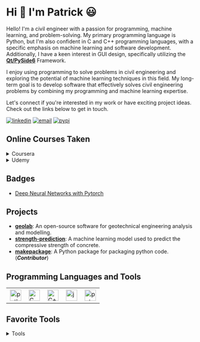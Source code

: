 # Hi :wave: I'm Patrick :smiley:

Hello! I'm a civil engineer with a passion for programming, machine learning, and problem-solving.
My primary programming language is Python, but I'm also confident in C and C++ programming languages,
with a specific emphasis on machine learning and software development. Additionally, I have a keen interest
in GUI design, specifically utilizing the [**Qt/PySide6**](https://wiki.qt.io/Qt_for_Python) Framework.

I enjoy using programming to solve problems in civil engineering and exploring the potential of machine learning techniques
in this field. My long-term goal is to develop software that effectively solves civil engineering problems by combining my
programming and machine learning expertise.

Let's connect if you're interested in my work or have exciting project ideas. Check out the links below to get in touch.

[![linkedin](https://img.shields.io/badge/-Linkedin-blue?style=flat-square&logo=linkedin)](https://www.linkedin.com/in/patrickboateng/)
[![email](https://img.shields.io/badge/-Email-red?style=flat-square&logo=gmail&logoColor=white)](mailto:boatengpato.pb@gmail.com)
[![pypi](https://img.shields.io/badge/PyPi-Pato546-blue?style=flat-square&logo=pypi&logoColor=white)](https://pypi.org/user/Pato546/)

## Online Courses Taken

<details>
<summary>Coursera</summary>

- [Deep Neural Networks with PyTorch](https://www.coursera.org/account/accomplishments/certificate/VW9E3WQXYPJ9)
- [Introduction to Git and GitHub](https://www.coursera.org/account/accomplishments/certificate/3H3N24N688CQ)
- [Advanced Learning Algorithms](https://www.coursera.org/account/accomplishments/certificate/7PRNGGJZ7YBR)
- [Supervised Machine Learning: Regression and Classification](https://www.coursera.org/account/accomplishments/certificate/VD8VT99H89J5)
- [Unsupervised Learning, Recommenders, Reinforcement Learning](https://www.coursera.org/account/accomplishments/certificate/CTH6L4SBUL7S)
- [Crash Course on Python](https://www.coursera.org/account/accomplishments/certificate/ULTQVPQLDMZU)

</details>

<details>
<summary>Udemy</summary>

- [Python 3: Deep Dive (Part 4 - OOP)](https://www.udemy.com/share/101JqY3@vEMPJ2-zJsp2y3mJDIDM6l-Ho6c4wE2Klw9pwmXIHQWtoO0WR0drUVrRz5HpgX731g==/)
- [Clean Code](https://www.ude.my/UC-abdddf56-dea4-4cab-8a3c-aa9a77d137ca/)

</details>

## Badges

- [Deep Neural Networks with Pytorch](https://www.credly.com/badges/ed780275-1244-4d75-98c7-5e18e8be527a/public_url)

## Projects

- [**geolab**](https://github.com/patrickboateng/geolab): An open-source software for geotechnical engineering analysis and modelling.
- [**strength-prediction**](https://github.com/patrickboateng/strength-prediction): A machine learning model used to predict the compressive strength of concrete.
- [**makepackage**](https://github.com/patrickboateng/makepackage): A Python package for packaging python code. (_**Contributor**_)

## Programming Languages and Tools

<table>
  <tr>
      <td>
        <img style="padding:2px" alt="python" width=30 src="https://cdn.jsdelivr.net/gh/devicons/devicon/icons/python/python-original.svg" />
      </td>
      <td>
        <img style="padding:2px" alt="C" width=30 src="https://cdn.jsdelivr.net/gh/devicons/devicon/icons/c/c-original.svg" />
      <td>
        <img style="padding:2px" alt="C++" width=30 src="https://cdn.jsdelivr.net/gh/devicons/devicon/icons/cplusplus/cplusplus-original.svg" />
      </td>
      </td>
      <td>
        <img style="padding:2px" alt="javascript" width=30 src="https://cdn.jsdelivr.net/gh/devicons/devicon/icons/javascript/javascript-original.svg" />
      </td>
      <td>
        <img style="padding:2px" alt="pytorch" width=30 src="https://cdn.jsdelivr.net/gh/devicons/devicon/icons/pytorch/pytorch-original.svg" />     
      </td>
    </tr>
</table>

## Favorite Tools

<details>
<summary>Tools</summary>

- Programming Languages: [Python](https://www.python.org/), [C++](https://www.isocpp.org)
- Machine Learning Frameworks: [Scikit-Learn](https://scikit-learn.org/), [Pytorch](https://pytorch.org/)
- IDEs / TextEditors: [Pycharm](https://www.jetbrains.com/pycharm/), [VSCode](https://code.visualstudio.com/), [Neovim](https://neovim.io/)
- Build Tool: [pip](https://pip.pypa.io/en/stable/), [pyinstaller](https://pyinstaller.org/en/stable/), [Makefile](https://gnu.org/software/make)
- Rest API: [FastAPI](https://fastapi.tiangolo.com/)
- Python Code Documentation: [Sphinx](https://www.sphinx-doc.org/en/master/)
- Python Docstring Format: [Sphinx](https://sphinx-rtd-tutorial.readthedocs.io/en/latest/docstrings.html)
- Python Code Formatter: [Black](https://black.readthedocs.io/en/stable/), [Isort](https://pycqa.github.io/isort), [Docformatter](https://docformatter.readthedocs.io/en/latest/)
- Python GUI Framework: [Qt/PySide6](https://wiki.qt.io/Qt_for_Python)
- Python Testing Framework: [Pytest](https://pytest.org)
- Python Static Type Checker: [Mypy](https://mypy-lang.org)

</details>

<!--
  Themes Available
  ================
  dark, radical, merko, gruvbox, tokyonight, onedark, cobalt, synthwave, highcontrast, dracula
-->
